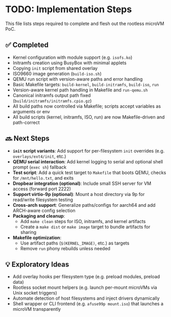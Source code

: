# TODO: Implementation Steps

This file lists steps required to complete and flesh out the rootless microVM PoC.

## ✅ Completed
- Kernel configuration with module support (e.g. `isofs.ko`)
- Initramfs creation using BusyBox with minimal applets
- Copying `init` script from shared overlay
- ISO9660 image generation (`build-iso.sh`)
- QEMU run script with version-aware paths and error handling
- Basic Makefile targets: `build-kernel`, `build-initramfs`, `build-iso`, `run`
- Version-aware kernel path handling in Makefile and `run-qemu.sh`
- Canonical initramfs output path fixed (`build/initramfs/initramfs.cpio.gz`)
- All build paths now controlled via Makefile; scripts accept variables as arguments or env
- All build scripts (kernel, initramfs, ISO, run) are now Makefile-driven and path-correct

## 🔜 Next Steps
- **`init` script variants**: Add support for per-filesystem `init` overrides (e.g. `overlays/ext4/init`, etc.)
- **QEMU serial interaction**: Add kernel logging to serial and optional shell prompt (`exec sh`) fallback
- **Test script**: Add a quick test target to `Makefile` that boots QEMU, checks for `/mnt/hello.txt`, and exits
- **Dropbear integration (optional)**: Include small SSH server for VM access (forward port 2222)
- **Support virtio-9p (optional)**: Mount a host directory via 9p for read/write filesystem testing
- **Cross-arch support**: Generalize paths/configs for aarch64 and add ARCH-aware config selection
- **Packaging and cleanup**:
  - Add `make clean` steps for ISO, initramfs, and kernel artifacts
  - Create a `make dist` or `make image` target to bundle artifacts for sharing
- **Makefile optimization**:
  - Use artifact paths (`$(KERNEL_IMAGE)`, etc.) as targets
  - Remove `run` phony rebuilds unless needed

## 💡 Exploratory Ideas
- Add overlay hooks per filesystem type (e.g. preload modules, preload data)
- Rootless socket mount helpers (e.g. launch per-mount microVMs via Unix socket triggers)
- Automate detection of host filesystems and inject drivers dynamically
- Shell wrapper or CLI frontend (e.g. `afuse99p mount.iso`) that launches a microVM transparently
